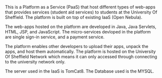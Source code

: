 This is a Platform as a Service (PaaS) that host different types of web-apps
that provides services (student aid services) to students at the University Of Sheffield.
The platform is built on top of existing IaaS (Open Nebula).

The web-apps hosted on the platform are developed in Java, Java Servlets, HTML, JSP, and JavaScript.
The micro-services devloped in the platform are single sign-in service, and a payment service.

The platform enables other developers to upload their apps, unpack the apps, and host them automatically.
The platform is hosted on the University Of Sheffield Network which means it can only accessed through connecting to the university network only.

The server used in the IaaS is TomCat8.
The Database used is the MYSQL.


